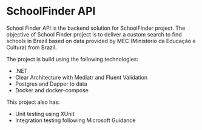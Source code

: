 # SchoolFinder API

School Finder API is the backend solution for SchoolFinder project. The objective of School Finder project is to deliver a custom search to find schools in Brazil based on data provided by MEC (Ministério da Educação e Cultura) from Brazil.

The project is build using the following technologies:
* .NET
* Clear Architecture with Mediatr and Fluent Validation
* Postgres and Dapper to data
* Docker and docker-compose

This project also has:
* Unit testing using XUnit
* Integration testing following Microsoft Guidance
